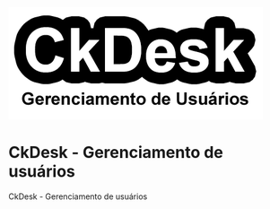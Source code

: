  ![alt text](https://raw.githubusercontent.com/carlospetrucio/CkDesk-ModuloLogin/master/includes/base-img/ckdesk-mdlogin-logo.png)
 
 # CkDesk - Gerenciamento de usuários
 CkDesk - Gerenciamento de usuários


